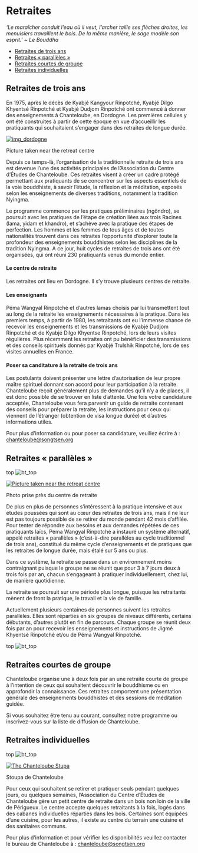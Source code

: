 #  Retraites 

_‘Le maraîcher conduit l’eau où il veut, l’archer taille ses flèches droites, les menuisiers travaillent le bois. De la même manière, le sage modèle son esprit.’ ~ Le Bouddha_

  * [ Retraites de trois ans ](http://songtsen.org/F/chanteloube/activites_retraites.php#retraite_de_trois_ans)
  * [ Retraites « parallèles » ](http://songtsen.org/F/chanteloube/activites_retraites.php#retraites_parall%C3%A8les)
  * [ Retraites courtes de groupe ](http://songtsen.org/F/chanteloube/activites_retraites.php#retraites_courtes_de_groupe)
  * [ Retraites individuelles ](http://songtsen.org/F/chanteloube/activites_retraites.php#retraites_individuelles)



##  Retraites de trois ans 

En 1975, après le décès de Kyabjé Kangyour Rinpotché, Kyabjé Dilgo Khyentsé Rinpotché et Kyabjé Dudjom Rinpotché ont commencé à donner des enseignements à Chanteloube, en Dordogne. Les premières cellules y ont été construites à partir de cette époque en vue d’accueillir les pratiquants qui souhaitaient s’engager dans des retraites de longue durée. 

[ ![img_dordogne](/images/img_dordogne-150x150.jpg) ](http://www.songtsen.org/chanteloube/wp-content/uploads/sites/5/2013/11/img_dordogne.jpg)

Picture taken near the retreat centre 

Depuis ce temps-là, l’organisation de la traditionnelle retraite de trois ans est devenue l’une des activités principales de l’Association du Centre d’Études de Chanteloube. Ces retraites visent à créer un cadre protégé permettant aux pratiquants de se concentrer sur les aspects essentiels de la voie bouddhiste, à savoir l’étude, la réflexion et la méditation, exposés selon les enseignements de diverses traditions, notamment la tradition Nyingma. 

Le programme commence par les pratiques préliminaires (ngöndro), se poursuit avec les pratiques de l’étape de création liées aux trois Racines (lama, yidam et khandro), et s’achève avec la pratique des étapes de perfection. Les hommes et les femmes de tous âges et de toutes nationalités trouvent dans ces retraites l’opportunité d’explorer toute la profondeur des enseignements bouddhistes selon les disciplines de la tradition Nyingma. A ce jour, huit cycles de retraites de trois ans ont été organisées, qui ont réuni 230 pratiquants venus du monde entier. 

####  Le centre de retraite 

Les retraites ont lieu en Dordogne. Il s’y trouve plusieurs centres de retraite. 

####  Les enseignants 

Péma Wangyal Rinpotché et d’autres lamas choisis par lui transmettent tout au long de la retraite les enseignements nécessaires à la pratique. Dans les premiers temps, à partir de 1980, les retraitants ont eu l’immense chance de recevoir les enseignements et les transmissions de Kyabjé Dudjom Rinpotché et de Kyabjé Dilgo Khyentse Rinpotché, lors de leurs visites régulières. Plus récemment les retraites ont pu bénéficier des transmissions et des conseils spirituels donnés par Kyabjé Trulshik Rinpotché, lors de ses visites annuelles en France. 

####  Poser sa canditature à la retraite de trois ans 

Les postulants doivent présenter une lettre d’autorisation de leur propre maître spirituel donnant son accord pour leur participation à la retraite. Chanteloube reçoit généralement plus de demandes qu’il n’y a de places, il est donc possible de se trouver en liste d’attente. Une fois votre candidature acceptée, Chanteloube vous fera parvenir un guide de retraite contenant des conseils pour préparer la retraite, les instructions pour ceux qui viennent de l’étranger (obtention de visa longue durée) et d’autres informations utiles. 

Pour plus d’information ou pour poser sa candidature, veuillez écrire à : [ chanteloube@songtsen.org ](mailto:chanteloube@songtsen.org)

##  Retraites « parallèles » 

top ![bt_top](/images/bt_top.png)

[ ![Picture taken near the retreat centre](/images/img_vallee_vezere-150x150.jpg) ](http://www.songtsen.org/chanteloube/wp-content/uploads/sites/5/2013/11/img_vallee_vezere.jpg)

Photo prise près du centre de retraite 

De plus en plus de personnes s’intéressent à la pratique intensive et aux études poussées qui sont au cœur des retraites de trois ans, mais il ne leur est pas toujours possible de se retirer du monde pendant 42 mois d’affilée. Pour tenter de répondre aux besoins et aux demandes répétées de ces pratiquants laïcs, Pema Wangyal Rinpotché a instauré un système alternatif, appelé retraites « parallèles » (c’est-à-dire parallèles au cycle traditionnel de trois ans), constitué du même cycle d’enseignements et de pratiques que les retraites de longue durée, mais étalé sur 5 ans ou plus. 

Dans ce système, la retraite se passe dans un environnement moins contraignant puisque le groupe ne se réunit que pour 3 à 7 jours deux à trois fois par an, chacun s’engageant à pratiquer individuellement, chez lui, de manière quotidienne. 

La retraite se poursuit sur une période plus longue, puisque les retraitants mènent de front la pratique, le travail et la vie de famille. 

Actuellement plusieurs centaines de personnes suivent les retraites parallèles. Elles sont réparties en six groupes de niveaux différents, certains débutants, d’autres plutôt en fin de parcours. Chaque groupe se réunit deux fois par an pour recevoir les enseignements et instructions de Jigmé Khyentsé Rinpotché et/ou de Péma Wangyal Rinpotché. 

top ![bt_top](/images/bt_top.png)

##  Retraites courtes de groupe 

Chanteloube organise une à deux fois par an une retraite courte de groupe à l’intention de ceux qui souhaitent découvrir le bouddhisme ou en approfondir la connaissance. Ces retraites comportent une présentation générale des enseignements bouddhistes et des sessions de méditation guidée. 

Si vous souhaitez être tenu au courant, consultez notre programme ou inscrivez-vous sur la liste de diffusion de Chanteloube. 

##  Retraites individuelles 

top ![bt_top](/images/bt_top.png)

[ ![The Chanteloube Stupa](/images/img_stoupa_nuit-150x150.jpg) ](http://www.songtsen.org/chanteloube/wp-content/uploads/sites/5/2013/11/img_stoupa_nuit.jpg)

Stoupa de Chanteloube 

Pour ceux qui souhaitent se retirer et pratiquer seuls pendant quelques jours, ou quelques semaines, l’Association du Centre d’Études de Chanteloube gère un petit centre de retraite dans un bois non loin de la ville de Périgueux. Le centre accepte quelques retraitants à la fois, logés dans des cabanes individuelles réparties dans les bois. Certaines sont équipées d’une cuisine, pour les autres, il existe au centre du terrain une cuisine et des sanitaires communs. 

Pour plus d’information et pour vérifier les disponibilités veuillez contacter le bureau de Chanteloube à : [ chanteloube@songtsen.org ](mailto:chanteloube@songtsen.org)
